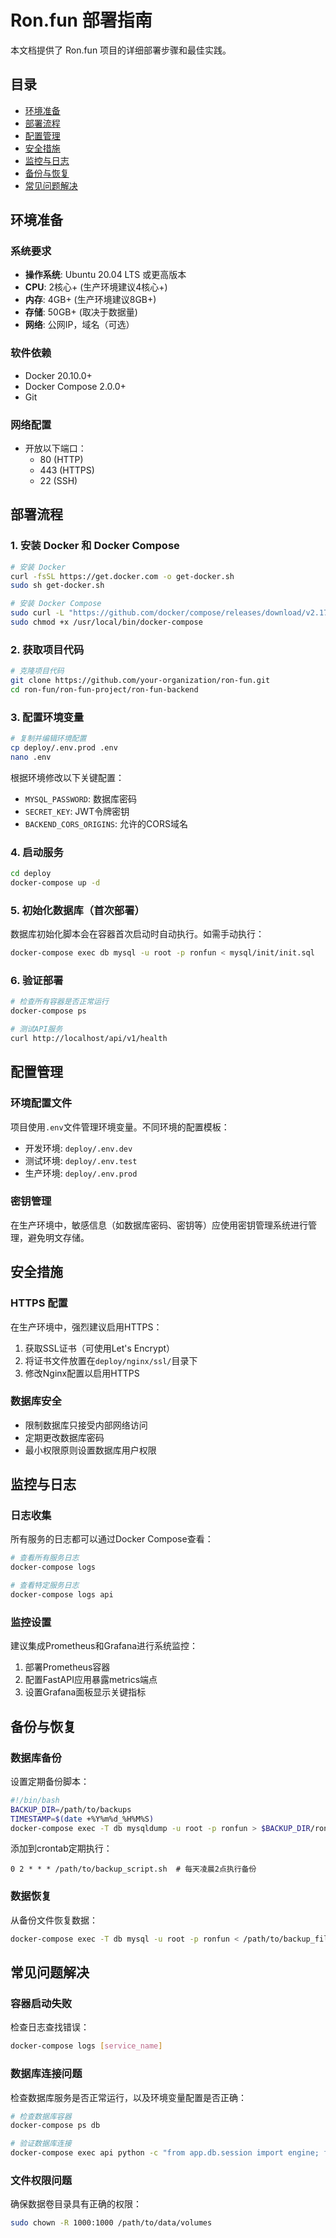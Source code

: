# Ron.fun 部署指南

本文档提供了 Ron.fun 项目的详细部署步骤和最佳实践。

## 目录
- [环境准备](#环境准备)
- [部署流程](#部署流程)
- [配置管理](#配置管理)
- [安全措施](#安全措施)
- [监控与日志](#监控与日志)
- [备份与恢复](#备份与恢复)
- [常见问题解决](#常见问题解决)

## 环境准备

### 系统要求
- **操作系统**: Ubuntu 20.04 LTS 或更高版本
- **CPU**: 2核心+ (生产环境建议4核心+)
- **内存**: 4GB+ (生产环境建议8GB+)
- **存储**: 50GB+ (取决于数据量)
- **网络**: 公网IP，域名（可选）

### 软件依赖
- Docker 20.10.0+
- Docker Compose 2.0.0+
- Git

### 网络配置
- 开放以下端口：
  - 80 (HTTP)
  - 443 (HTTPS)
  - 22 (SSH)

## 部署流程

### 1. 安装 Docker 和 Docker Compose

```bash
# 安装 Docker
curl -fsSL https://get.docker.com -o get-docker.sh
sudo sh get-docker.sh

# 安装 Docker Compose
sudo curl -L "https://github.com/docker/compose/releases/download/v2.17.0/docker-compose-$(uname -s)-$(uname -m)" -o /usr/local/bin/docker-compose
sudo chmod +x /usr/local/bin/docker-compose
```

### 2. 获取项目代码

```bash
# 克隆项目代码
git clone https://github.com/your-organization/ron-fun.git
cd ron-fun/ron-fun-project/ron-fun-backend
```

### 3. 配置环境变量

```bash
# 复制并编辑环境配置
cp deploy/.env.prod .env
nano .env
```

根据环境修改以下关键配置：
- `MYSQL_PASSWORD`: 数据库密码
- `SECRET_KEY`: JWT令牌密钥
- `BACKEND_CORS_ORIGINS`: 允许的CORS域名

### 4. 启动服务

```bash
cd deploy
docker-compose up -d
```

### 5. 初始化数据库（首次部署）

数据库初始化脚本会在容器首次启动时自动执行。如需手动执行：

```bash
docker-compose exec db mysql -u root -p ronfun < mysql/init/init.sql
```

### 6. 验证部署

```bash
# 检查所有容器是否正常运行
docker-compose ps

# 测试API服务
curl http://localhost/api/v1/health
```

## 配置管理

### 环境配置文件

项目使用`.env`文件管理环境变量。不同环境的配置模板：

- 开发环境: `deploy/.env.dev`
- 测试环境: `deploy/.env.test`
- 生产环境: `deploy/.env.prod`

### 密钥管理

在生产环境中，敏感信息（如数据库密码、密钥等）应使用密钥管理系统进行管理，避免明文存储。

## 安全措施

### HTTPS 配置

在生产环境中，强烈建议启用HTTPS：

1. 获取SSL证书（可使用Let's Encrypt）
2. 将证书文件放置在`deploy/nginx/ssl/`目录下
3. 修改Nginx配置以启用HTTPS

### 数据库安全

- 限制数据库只接受内部网络访问
- 定期更改数据库密码
- 最小权限原则设置数据库用户权限

## 监控与日志

### 日志收集

所有服务的日志都可以通过Docker Compose查看：

```bash
# 查看所有服务日志
docker-compose logs

# 查看特定服务日志
docker-compose logs api
```

### 监控设置

建议集成Prometheus和Grafana进行系统监控：

1. 部署Prometheus容器
2. 配置FastAPI应用暴露metrics端点
3. 设置Grafana面板显示关键指标

## 备份与恢复

### 数据库备份

设置定期备份脚本：

```bash
#!/bin/bash
BACKUP_DIR=/path/to/backups
TIMESTAMP=$(date +%Y%m%d_%H%M%S)
docker-compose exec -T db mysqldump -u root -p ronfun > $BACKUP_DIR/ronfun_$TIMESTAMP.sql
```

添加到crontab定期执行：

```
0 2 * * * /path/to/backup_script.sh  # 每天凌晨2点执行备份
```

### 数据恢复

从备份文件恢复数据：

```bash
docker-compose exec -T db mysql -u root -p ronfun < /path/to/backup_file.sql
```

## 常见问题解决

### 容器启动失败

检查日志查找错误：

```bash
docker-compose logs [service_name]
```

### 数据库连接问题

检查数据库服务是否正常运行，以及环境变量配置是否正确：

```bash
# 检查数据库容器
docker-compose ps db

# 验证数据库连接
docker-compose exec api python -c "from app.db.session import engine; from sqlalchemy import text; with engine.connect() as conn: result = conn.execute(text('SELECT 1')); print(result.fetchone())"
```

### 文件权限问题

确保数据卷目录具有正确的权限：

```bash
sudo chown -R 1000:1000 /path/to/data/volumes
``` 